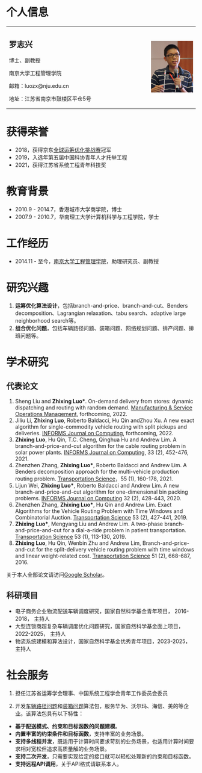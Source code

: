 # 个人信息
<table border="0">
  <tr>
    <td width="75%">
      <h2>罗志兴</h2>
      <p>博士、副教授</p>
      <p>南京大学工程管理学院</p>
      <p>邮箱：luozx@nju.edu.cn</p>
      <p>地址：江苏省南京市鼓楼区平仓5号</p>
    </td>
    <td width="25%">
      <img src="/image/罗志兴照片.png" width="100%">     
    </td>
  </tr>
</table>

# 获得荣誉

- 2018，获得京东[全球运筹优化挑战赛](https://jdata.jd.com/html/detail.html?tab=myteam&id=5)冠军
- 2019，入选年第五届中国科协青年人才托举工程
- 2021，获得江苏省系统工程青年科技奖

# 教育背景
- 2010.9 - 2014.7，香港城市大学商学院，博士
- 2007.9 - 2010.7，华南理工大学计算机科学与工程学院，学士

# 工作经历
- 2014.11 - 至今，[南京大学工程管理学院](https://sme.nju.edu.cn)，助理研究员、副教授


# 研究兴趣

1. **运筹优化算法设计**，包括branch-and-price、branch-and-cut、Benders decomposition、Lagrangian relaxation、tabu search、adaptive large neighborhood search等。
2. **组合优化问题**，包括车辆路径问题、装箱问题、网络规划问题、排产问题、排班问题等。

# 学术研究

## 代表论文

1. Sheng Liu and **Zhixing Luo\***. On-demand delivery from stores: dynamic dispatching and routing with random demand. [Manufacturing & Service Operations Management](https://pubsonline.informs.org/doi/abs/10.1287/msom.2022.1171), forthcoming, 2022.
2. Jiliu Li, **Zhixing Luo**, Roberto Baldacci, Hu Qin andZhou Xu. A new exact algorithm for single-commodity vehicle routing with split pickups and deliveries. [INFORMS Journal on Computing](https://pubsonline.informs.org/doi/abs/10.1287/ijoc.2022.1249), forthcoming, 2022.
3. **Zhixing Luo**, Hu Qin, T.C. Cheng, Qinghua Hu and Andrew Lim. A branch-and-price-and-cut algorithm for the cable routing problem in solar power plants. [INFORMS Journal on Computing](https://pubsonline.informs.org/doi/abs/10.1287/ijoc.2020.0981), 33 (2), 452-476, 2021.
4. Zhenzhen Zhang, **Zhixing Luo\***, Roberto Baldacci and Andrew Lim. A Benders decomposition approach for the multi-vehicle production routing problem. [Transportation Science]()，55 (1), 160-178, 2021.
5. Lijun Wei, **Zhixing Luo\***, Roberto Baldacci and Andrew Lim. A new branch-and-price-and-cut algorithm for one-dimensional bin packing problems. [INFORMS Journal on Computing](https://pubsonline.informs.org/doi/abs/10.1287/ijoc.2018.0867) 32 (2), 428-443, 2020.
6. Zhenzhen Zhang, **Zhixing Luo\***, Hu Qin and Andrew Lim. Exact Algorithms for the Vehicle Routing Problem with Time Windows and Combinatorial Auction. [Transportation Science](https://pubsonline.informs.org/doi/abs/10.1287/trsc.2018.0835) 53 (2), 427-441, 2019.
7. **Zhixing Luo\***,  Mengyang Liu and Andrew Lim. A two-phase branch-and-price-and-cut for a dial-a-ride problem in patient transportation. [Transportation Science](https://pubsonline.informs.org/doi/abs/10.1287/trsc.2017.0772) 53 (1), 113-130, 2019.
8. **Zhixing Luo**, Hu Qin, Wenbin Zhu and Andrew Lim, Branch-and-price-and-cut for the split-delivery vehicle routing problem with time windows and linear weight-related cost. [Transportation Science](https://pubsonline.informs.org/doi/abs/10.1287/trsc.2015.0666) 51 (2), 668-687, 2016.

关于本人全部论文请访问[Google Scholar](https://scholar.google.com.hk/citations?user=7t1AjR8AAAAJ&hl=en)。

## 科研项目

- 电子商务企业物流配送车辆调度研究，国家自然科学基金青年项目， 2016-2018， 主持人
- 大型连锁商超复杂车辆调度优化问题研究，国家自然科学基金面上项目，2022-2025， 主持人
- 物流系统建模和算法设计，国家自然科学基金优秀青年项目，2023-2025，主持人

# 社会服务

1. 担任江苏省运筹学会理事、中国系统工程学会青年工作委员会委员

2. 开发[车辆路径问题](https://wiki.mbalib.com/wiki/%E8%BD%A6%E8%BE%86%E8%B7%AF%E5%BE%84%E9%97%AE%E9%A2%98)和[装箱问题](https://baike.baidu.com/item/%E8%A3%85%E7%AE%B1%E9%97%AE%E9%A2%98)算法包，服务华为、沃尔玛、海信、美的等企业。该算法包具有以下特性：
  - **基于配送模式、约束和目标函数的问题建模**。
  - **内置丰富的约束条件和目标函数**，支持丰富的业务场景。
  - **支持多线程并发**，既适用于计算时间要求苛刻的业务场景，也适用计算时间要求相对宽松但追求高质量解的业务场景。
  - **支持二次开发**，只需要实现给定的接口就可以轻松处理新的约束和目标函数。
  - **支持远程API调用**，关于API格式请联系本人。

